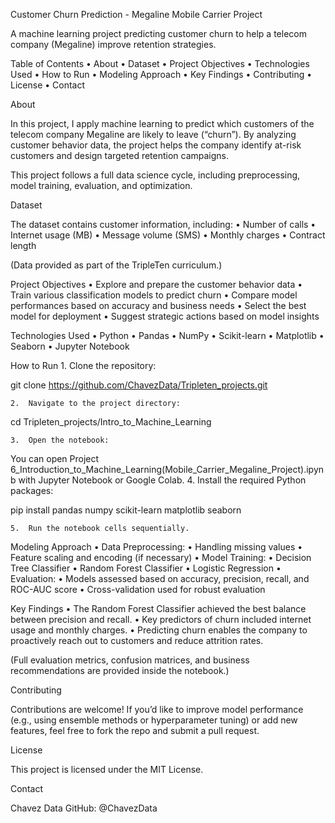 Customer Churn Prediction - Megaline Mobile Carrier Project

A machine learning project predicting customer churn to help a telecom company (Megaline) improve retention strategies.

Table of Contents
	•	About
	•	Dataset
	•	Project Objectives
	•	Technologies Used
	•	How to Run
	•	Modeling Approach
	•	Key Findings
	•	Contributing
	•	License
	•	Contact

About

In this project, I apply machine learning to predict which customers of the telecom company Megaline are likely to leave (“churn”).
By analyzing customer behavior data, the project helps the company identify at-risk customers and design targeted retention campaigns.

This project follows a full data science cycle, including preprocessing, model training, evaluation, and optimization.

Dataset

The dataset contains customer information, including:
	•	Number of calls
	•	Internet usage (MB)
	•	Message volume (SMS)
	•	Monthly charges
	•	Contract length

(Data provided as part of the TripleTen curriculum.)

Project Objectives
	•	Explore and prepare the customer behavior data
	•	Train various classification models to predict churn
	•	Compare model performances based on accuracy and business needs
	•	Select the best model for deployment
	•	Suggest strategic actions based on model insights

Technologies Used
	•	Python
	•	Pandas
	•	NumPy
	•	Scikit-learn
	•	Matplotlib
	•	Seaborn
	•	Jupyter Notebook

How to Run
	1.	Clone the repository:

git clone https://github.com/ChavezData/Tripleten_projects.git

	2.	Navigate to the project directory:

cd Tripleten_projects/Intro_to_Machine_Learning

	3.	Open the notebook:

You can open Project 6_Introduction_to_Machine_Learning(Mobile_Carrier_Megaline_Project).ipynb with Jupyter Notebook or Google Colab.
	4.	Install the required Python packages:

pip install pandas numpy scikit-learn matplotlib seaborn

	5.	Run the notebook cells sequentially.

Modeling Approach
	•	Data Preprocessing:
	•	Handling missing values
	•	Feature scaling and encoding (if necessary)
	•	Model Training:
	•	Decision Tree Classifier
	•	Random Forest Classifier
	•	Logistic Regression
	•	Evaluation:
	•	Models assessed based on accuracy, precision, recall, and ROC-AUC score
	•	Cross-validation used for robust evaluation

Key Findings
	•	The Random Forest Classifier achieved the best balance between precision and recall.
	•	Key predictors of churn included internet usage and monthly charges.
	•	Predicting churn enables the company to proactively reach out to customers and reduce attrition rates.

(Full evaluation metrics, confusion matrices, and business recommendations are provided inside the notebook.)

Contributing

Contributions are welcome!
If you’d like to improve model performance (e.g., using ensemble methods or hyperparameter tuning) or add new features, feel free to fork the repo and submit a pull request.

License

This project is licensed under the MIT License.

Contact

Chavez Data
GitHub: @ChavezData
